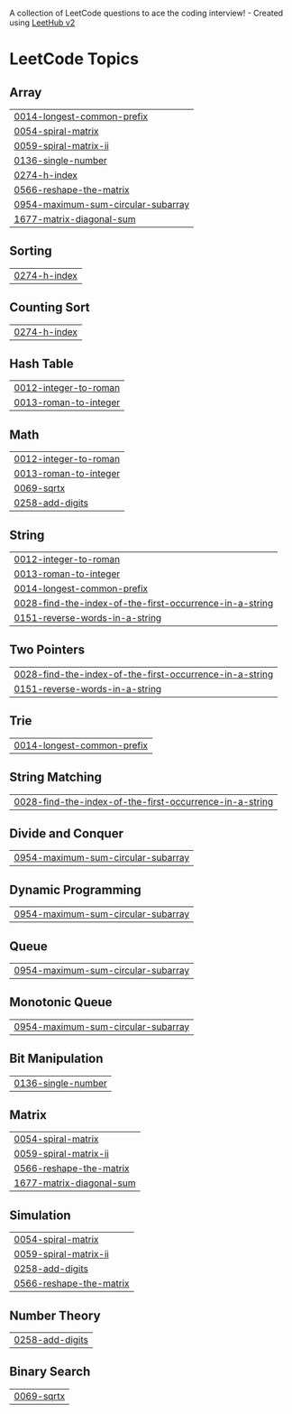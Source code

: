 A collection of LeetCode questions to ace the coding interview! - Created using [LeetHub v2](https://github.com/arunbhardwaj/LeetHub-2.0)
<!---LeetCode Topics Start-->
# LeetCode Topics
## Array
|  |
| ------- |
| [0014-longest-common-prefix](https://github.com/fatalcoder29/DSA/tree/master/0014-longest-common-prefix) |
| [0054-spiral-matrix](https://github.com/fatalcoder29/DSA/tree/master/0054-spiral-matrix) |
| [0059-spiral-matrix-ii](https://github.com/fatalcoder29/DSA/tree/master/0059-spiral-matrix-ii) |
| [0136-single-number](https://github.com/fatalcoder29/DSA/tree/master/0136-single-number) |
| [0274-h-index](https://github.com/fatalcoder29/DSA/tree/master/0274-h-index) |
| [0566-reshape-the-matrix](https://github.com/fatalcoder29/DSA/tree/master/0566-reshape-the-matrix) |
| [0954-maximum-sum-circular-subarray](https://github.com/fatalcoder29/DSA/tree/master/0954-maximum-sum-circular-subarray) |
| [1677-matrix-diagonal-sum](https://github.com/fatalcoder29/DSA/tree/master/1677-matrix-diagonal-sum) |
## Sorting
|  |
| ------- |
| [0274-h-index](https://github.com/fatalcoder29/DSA/tree/master/0274-h-index) |
## Counting Sort
|  |
| ------- |
| [0274-h-index](https://github.com/fatalcoder29/DSA/tree/master/0274-h-index) |
## Hash Table
|  |
| ------- |
| [0012-integer-to-roman](https://github.com/fatalcoder29/DSA/tree/master/0012-integer-to-roman) |
| [0013-roman-to-integer](https://github.com/fatalcoder29/DSA/tree/master/0013-roman-to-integer) |
## Math
|  |
| ------- |
| [0012-integer-to-roman](https://github.com/fatalcoder29/DSA/tree/master/0012-integer-to-roman) |
| [0013-roman-to-integer](https://github.com/fatalcoder29/DSA/tree/master/0013-roman-to-integer) |
| [0069-sqrtx](https://github.com/fatalcoder29/DSA/tree/master/0069-sqrtx) |
| [0258-add-digits](https://github.com/fatalcoder29/DSA/tree/master/0258-add-digits) |
## String
|  |
| ------- |
| [0012-integer-to-roman](https://github.com/fatalcoder29/DSA/tree/master/0012-integer-to-roman) |
| [0013-roman-to-integer](https://github.com/fatalcoder29/DSA/tree/master/0013-roman-to-integer) |
| [0014-longest-common-prefix](https://github.com/fatalcoder29/DSA/tree/master/0014-longest-common-prefix) |
| [0028-find-the-index-of-the-first-occurrence-in-a-string](https://github.com/fatalcoder29/DSA/tree/master/0028-find-the-index-of-the-first-occurrence-in-a-string) |
| [0151-reverse-words-in-a-string](https://github.com/fatalcoder29/DSA/tree/master/0151-reverse-words-in-a-string) |
## Two Pointers
|  |
| ------- |
| [0028-find-the-index-of-the-first-occurrence-in-a-string](https://github.com/fatalcoder29/DSA/tree/master/0028-find-the-index-of-the-first-occurrence-in-a-string) |
| [0151-reverse-words-in-a-string](https://github.com/fatalcoder29/DSA/tree/master/0151-reverse-words-in-a-string) |
## Trie
|  |
| ------- |
| [0014-longest-common-prefix](https://github.com/fatalcoder29/DSA/tree/master/0014-longest-common-prefix) |
## String Matching
|  |
| ------- |
| [0028-find-the-index-of-the-first-occurrence-in-a-string](https://github.com/fatalcoder29/DSA/tree/master/0028-find-the-index-of-the-first-occurrence-in-a-string) |
## Divide and Conquer
|  |
| ------- |
| [0954-maximum-sum-circular-subarray](https://github.com/fatalcoder29/DSA/tree/master/0954-maximum-sum-circular-subarray) |
## Dynamic Programming
|  |
| ------- |
| [0954-maximum-sum-circular-subarray](https://github.com/fatalcoder29/DSA/tree/master/0954-maximum-sum-circular-subarray) |
## Queue
|  |
| ------- |
| [0954-maximum-sum-circular-subarray](https://github.com/fatalcoder29/DSA/tree/master/0954-maximum-sum-circular-subarray) |
## Monotonic Queue
|  |
| ------- |
| [0954-maximum-sum-circular-subarray](https://github.com/fatalcoder29/DSA/tree/master/0954-maximum-sum-circular-subarray) |
## Bit Manipulation
|  |
| ------- |
| [0136-single-number](https://github.com/fatalcoder29/DSA/tree/master/0136-single-number) |
## Matrix
|  |
| ------- |
| [0054-spiral-matrix](https://github.com/fatalcoder29/DSA/tree/master/0054-spiral-matrix) |
| [0059-spiral-matrix-ii](https://github.com/fatalcoder29/DSA/tree/master/0059-spiral-matrix-ii) |
| [0566-reshape-the-matrix](https://github.com/fatalcoder29/DSA/tree/master/0566-reshape-the-matrix) |
| [1677-matrix-diagonal-sum](https://github.com/fatalcoder29/DSA/tree/master/1677-matrix-diagonal-sum) |
## Simulation
|  |
| ------- |
| [0054-spiral-matrix](https://github.com/fatalcoder29/DSA/tree/master/0054-spiral-matrix) |
| [0059-spiral-matrix-ii](https://github.com/fatalcoder29/DSA/tree/master/0059-spiral-matrix-ii) |
| [0258-add-digits](https://github.com/fatalcoder29/DSA/tree/master/0258-add-digits) |
| [0566-reshape-the-matrix](https://github.com/fatalcoder29/DSA/tree/master/0566-reshape-the-matrix) |
## Number Theory
|  |
| ------- |
| [0258-add-digits](https://github.com/fatalcoder29/DSA/tree/master/0258-add-digits) |
## Binary Search
|  |
| ------- |
| [0069-sqrtx](https://github.com/fatalcoder29/DSA/tree/master/0069-sqrtx) |
<!---LeetCode Topics End-->